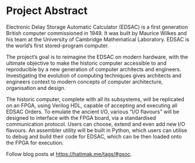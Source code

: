 # Project Abstract

Electronic Delay Storage Automatic Calculator (EDSAC) is a first generation British computer commissioned in 1949. It was built by Maurice Wilkes and his team at the University of Cambridge Mathematical Laboratory. EDSAC is the world’s first stored-program computer.

The project’s goal is to reimagine the EDSAC on modern hardware, with the ultimate objective to make the historic computer accessible to and reproducible by a new generation of computer architects and engineers. Investigating the evolution of computing techniques gives architects and engineers context to modern concepts of computer architecture, organisation and design.

The historic computer, complete with all its subsystems, will be replicated on an FPGA, using Verilog HDL, capable of accepting and executing all EDSAC Orders. To emulate the ancient I/O, various “I/O flavours” will be designed to interface with the FPGA board, via a standardised communication protocol. Users can choose, extend and even add new I/O flavours. An assembler utility will be built in Python, which users can utilise to debug and build their code for EDSAC, which can be then loaded onto the FPGA for execution.

Follow blog posts at <https://hatimak.me/tags/#gsoc>.

